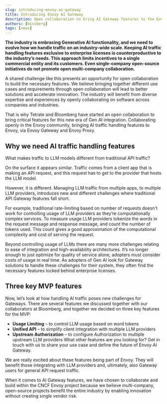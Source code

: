 ```yaml
---
slug: introducing-envoy-ai-gateway
title: Introducing Envoy AI Gateway
description: Open collaboration to bring AI Gateway features to the Envoy community
authors: [missberg]
tags: [news]
---
```


**The industry is embracing Generative AI functionality, and we need to evolve how we handle traffic on an industry-wide scale. Keeping AI traffic handling features exclusive to enterprise licenses is counterproductive to the industry’s needs. This approach limits incentives to a single commercial entity and its customers. Even single-company open-source initiatives do not promote open multi-company collaboration.**

<!-- truncate -->

A shared challenge like this presents an opportunity for open collaboration to build the necessary features. We believe bringing together different use cases and requirements through open collaboration will lead to better solutions and accelerate innovation. The industry will benefit from diverse expertise and experiences by openly collaborating on software across companies and industries.

That is why Tetrate and Bloomberg have started an open collaboration to bring critical features for this new era of Gen AI integration. Collaborating openly in the Envoy community, bringing AI traffic handling features to Envoy, via Envoy Gateway and Envoy Proxy.

## Why we need AI traffic handling features

What makes traffic to LLM models different from traditional API traffic?

On the surface it appears similar. Traffic comes from a client app that is making an API request, and this request has to get to the provider that hosts the LLM model.

However, it is different. Managing LLM traffic from multiple apps, to multiple LLM providers, introduces new and different challenges where traditional API Gateway features fall short.

For example, traditional rate-limiting based on number of requests doesn’t work for controlling usage of LLM providers as they’re computationally complex services. To measure usage LLM providers tokenize the words in the request message and response message, and count the number of tokens used. This count gives a good approximation of the computational complexity and cost of serving the request.

Beyond controlling usage of LLMs there are many more challenges relating to ease of integration and high-availability architectures. It’s no longer enough to just optimize for quality of service alone, adopters must consider costs of usage in real time. As adopters of Gen AI look for Gateway solutions to handle these challenges for their system, they often find the necessary features locked behind enterprise licenses.

## Three key MVP features

Now, let’s look at how handling AI traffic poses new challenges for Gateways. There are several features we discussed together with our collaborators at Bloomberg, and together we decided on three key features for the MVP:

- **Usage Limiting** – to control LLM usage based on word tokens
- **Unified API** – to simplify client integration with multiple LLM providers
- **Upstream Authorization** – to configure Authorization to multiple upstream LLM providers
  What other features are you looking for? Get in touch with us to share your use case and define the future of Envoy AI Gateway.

We are really excited about these features being part of Envoy. They will benefit those integrating with LLM providers and, ultimately, also Gateway users for general API request traffic.

When it comes to AI Gateway features, we have chosen to collaborate and build within the CNCF Envoy project because we believe multi-company, open-source projects benefit the entire industry by enabling innovation without creating single vendor risk.
